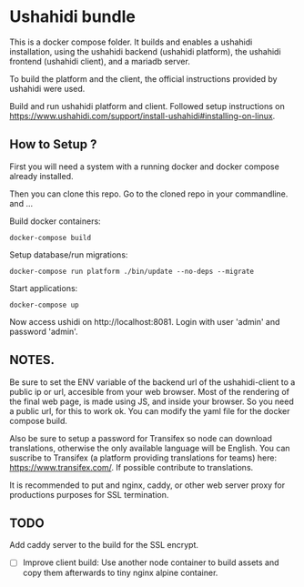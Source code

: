# Ushahidi bundle

This is a docker compose folder. It builds and enables a ushahidi installation, using the ushahidi backend (ushahidi platform), the ushahidi frontend (ushahidi client), and a mariadb server. 

To build the platform and the client, the official instructions provided by ushahidi were used. 

Build and run ushahidi platform and client. Followed setup instructions on
https://www.ushahidi.com/support/install-ushahidi#installing-on-linux.



## How to Setup ?

First you will need a system with a running docker and docker compose already installed. 

Then you can clone this repo. Go to the cloned repo in your commandline. 
and ...


Build docker containers:

    docker-compose build

Setup database/run migrations:

    docker-compose run platform ./bin/update --no-deps --migrate

Start applications:

    docker-compose up

Now access ushidi on http://localhost:8081. Login with user 'admin' and
password 'admin'.


## NOTES.
Be sure to set the ENV variable of the backend url of the ushahidi-client to a public ip or url, accesible from your web browser.  Most of the rendering of the final web page, is made using JS, and inside your browser. So you need a public url, for this to work ok. You can modify the yaml file for the docker compose build. 

Also be sure to setup a password for Transifex so node can download translations, otherwise the only available language will be English.
You can suscribe to Transifex (a platform providing translations for teams) here: https://www.transifex.com/. If possible contribute to translations. 

It is recommended to put and nginx, caddy, or other web server proxy for productions purposes for SSL termination. 


## TODO
Add caddy server to the build for the SSL encrypt.

- [ ] Improve client build: Use another node container to build assets and copy them afterwards to tiny nginx alpine container.
